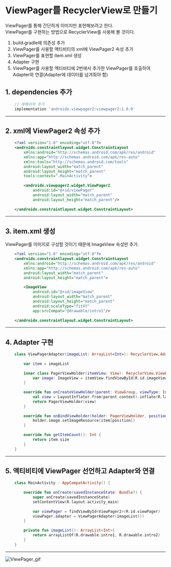 # ViewPager를 RecyclerView로 만들기

ViewPager를 통해 간단하게 이미지만 표현해보려고 한다.<br/>
ViewPager를 구현하는 방법으로 RecyclerView를 사용해 볼 것이다.

1. build.gradle에 의존성 추가
2. ViewPager를 사용할 액티비티의 xml에 ViewPager2 속성 추가
3. ViewPager를 표현할 item.xml 생성
4. Adapter 구현
5. ViewPager를 사용할 액티비티에 2번에서 추가한 ViewPager를 호출하여 Adapter와 연결(Adapter에 데이터를 넘겨줘야 함)

## 1. dependencies 추가
```Groovy
    // 뷰페이저 추가
    implementation 'androidx.viewpager2:viewpager2:1.0.0'
```

---

## 2. xml에 ViewPager2 속성 추가
```xml
    <?xml version="1.0" encoding="utf-8"?>
    <androidx.constraintlayout.widget.ConstraintLayout
        xmlns:android="http://schemas.android.com/apk/res/android"
        xmlns:app="http://schemas.android.com/apk/res-auto"
        xmlns:tools="http://schemas.android.com/tools"
        android:layout_width="match_parent"
        android:layout_height="match_parent"
        tools:context=".MainActivity">
    
        <androidx.viewpager2.widget.ViewPager2
            android:id="@+id/viewPager"
            android:layout_width="match_parent"
            android:layout_height="match_parent"/>
    
    </androidx.constraintlayout.widget.ConstraintLayout>
```

---

## 3. item.xml 생성
ViewPager를 이미지로 구성할 것이기 때문에 ImageView 속성만 추가.
```xml
    <?xml version="1.0" encoding="utf-8"?>
    <androidx.constraintlayout.widget.ConstraintLayout
        xmlns:android="http://schemas.android.com/apk/res/android"
        xmlns:app="http://schemas.android.com/apk/res-auto"
        android:layout_width="match_parent"
        android:layout_height="match_parent">
    
        <ImageView
            android:id="@+id/imageView"
            android:layout_width="match_parent"
            android:layout_height="match_parent"
            android:scaleType="fitXY"
            app:srcCompat="@drawable/intro1"/>
    
    </androidx.constraintlayout.widget.ConstraintLayout>
```

---

## 4. Adapter 구현
```kotlin
    class ViewPagerAdapter(imageList: ArrayList<Int>): RecyclerView.Adapter<ViewPagerAdapter.PagerViewHolder>() {
    
        var item = imageList
    
        inner class PagerViewHolder(itemView: View): RecyclerView.ViewHolder(itemView) {
            var image: ImageView = itemView.findViewById(R.id.imageView)
        }
    
        override fun onCreateViewHolder(parent: ViewGroup, viewType: Int): PagerViewHolder {
            val view = LayoutInflater.from(parent.context).inflate(R.layout.image_item, parent, false)
            return PagerViewHolder(view)
        }
    
        override fun onBindViewHolder(holder: PagerViewHolder, position: Int) {
            holder.image.setImageResource(item[position])
        }
    
        override fun getItemCount(): Int {
            return item.size
        }
    }
```

---

## 5. 액티비티에 ViewPager 선언하고 Adapter와 연결
```kotlin
    class MainActivity : AppCompatActivity() {
    
        override fun onCreate(savedInstanceState: Bundle?) {
            super.onCreate(savedInstanceState)
            setContentView(R.layout.activity_main)
    
            var viewPager = findViewById<ViewPager2>(R.id.viewPager)
            viewPager.adapter = ViewPagerAdapter(imageList())
        }
    
        private fun imageList(): ArrayList<Int>{
            return arrayListOf(R.drawable.intro1, R.drawable.intro2)
        }
    }
```

---

![ViewPager_gif](https://user-images.githubusercontent.com/52282493/160350592-7b70404d-d5a7-4b06-a017-09b52d47d5a0.gif)


